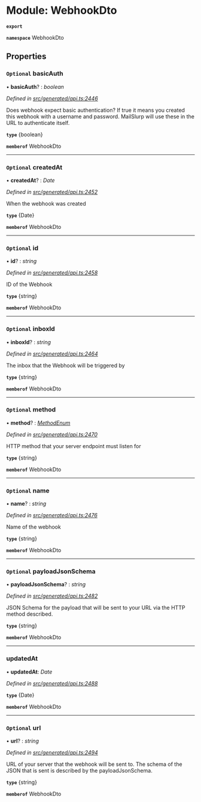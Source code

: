 # Module: WebhookDto

**`export`** 

**`namespace`** WebhookDto

## Properties

### `Optional` basicAuth

• **basicAuth**? : *boolean*

*Defined in [src/generated/api.ts:2446](https://github.com/mailslurp/mailslurp-client-ts-js/blob/5d485ad/src/generated/api.ts#L2446)*

Does webhook expect basic authentication? If true it means you created this webhook with a username and password. MailSlurp will use these in the URL to authenticate itself.

**`type`** {boolean}

**`memberof`** WebhookDto

___

### `Optional` createdAt

• **createdAt**? : *Date*

*Defined in [src/generated/api.ts:2452](https://github.com/mailslurp/mailslurp-client-ts-js/blob/5d485ad/src/generated/api.ts#L2452)*

When the webhook was created

**`type`** {Date}

**`memberof`** WebhookDto

___

### `Optional` id

• **id**? : *string*

*Defined in [src/generated/api.ts:2458](https://github.com/mailslurp/mailslurp-client-ts-js/blob/5d485ad/src/generated/api.ts#L2458)*

ID of the Webhook

**`type`** {string}

**`memberof`** WebhookDto

___

### `Optional` inboxId

• **inboxId**? : *string*

*Defined in [src/generated/api.ts:2464](https://github.com/mailslurp/mailslurp-client-ts-js/blob/5d485ad/src/generated/api.ts#L2464)*

The inbox that the Webhook will be triggered by

**`type`** {string}

**`memberof`** WebhookDto

___

### `Optional` method

• **method**? : *[MethodEnum](../enums/_generated_api_.webhookdto.methodenum.md)*

*Defined in [src/generated/api.ts:2470](https://github.com/mailslurp/mailslurp-client-ts-js/blob/5d485ad/src/generated/api.ts#L2470)*

HTTP method that your server endpoint must listen for

**`type`** {string}

**`memberof`** WebhookDto

___

### `Optional` name

• **name**? : *string*

*Defined in [src/generated/api.ts:2476](https://github.com/mailslurp/mailslurp-client-ts-js/blob/5d485ad/src/generated/api.ts#L2476)*

Name of the webhook

**`type`** {string}

**`memberof`** WebhookDto

___

### `Optional` payloadJsonSchema

• **payloadJsonSchema**? : *string*

*Defined in [src/generated/api.ts:2482](https://github.com/mailslurp/mailslurp-client-ts-js/blob/5d485ad/src/generated/api.ts#L2482)*

JSON Schema for the payload that will be sent to your URL via the HTTP method described.

**`type`** {string}

**`memberof`** WebhookDto

___

###  updatedAt

• **updatedAt**: *Date*

*Defined in [src/generated/api.ts:2488](https://github.com/mailslurp/mailslurp-client-ts-js/blob/5d485ad/src/generated/api.ts#L2488)*

**`type`** {Date}

**`memberof`** WebhookDto

___

### `Optional` url

• **url**? : *string*

*Defined in [src/generated/api.ts:2494](https://github.com/mailslurp/mailslurp-client-ts-js/blob/5d485ad/src/generated/api.ts#L2494)*

URL of your server that the webhook will be sent to. The schema of the JSON that is sent is described by the payloadJsonSchema.

**`type`** {string}

**`memberof`** WebhookDto
